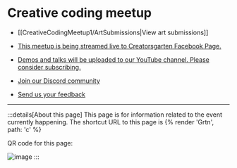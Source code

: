 # Creative coding meetup

- [[CreativeCodingMeetup1/ArtSubmissions|View art submissions]]

- [This meetup is being streamed live to Creatorsgarten Facebook Page.](https://grtn.org/fb)

- [Demos and talks will be uploaded to our YouTube channel. Please consider subscribing.](https://grtn.org/yt)

- [Join our Discord community](https://grtn.org/dc)

- [Send us your feedback](https://forms.gle/fw5r22fDEQSxAbLx6)

---

:::details[About this page]
This page is for information related to the event currently happening. The shortcut URL to this page is {% render 'Grtn', path: 'c' %}

QR code for this page:

![image](https://user-images.githubusercontent.com/193136/235849308-a3260282-b1f2-402b-a8eb-bfd4ab73a479.png)
:::

